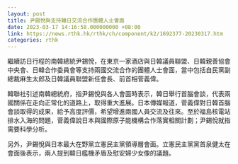 ```yaml
---
layout: post
title: 尹錫悅與支持韓日交流合作團體人士會面
date: 2023-03-17 14:16:58.000000000 +08:00
link: https://news.rthk.hk/rthk/ch/component/k2/1692377-20230317.htm
categories: rthk
---
```


繼續訪日行程的南韓總統尹錫悅，在東京一家酒店與日韓議員聯盟、日韓親善協會中央會、日韓合作委員會等支持兩國交流合作的團體人士會面，當中包括自民黨副總裁麻生太郎及日韓議員聯盟新任會長、前首相菅義偉。

韓聯社引述南韓總統府，指尹錫悅與各人會面時表示，韓日舉行首腦會談，代表兩國關係在走向正常化的道路上，取得重大進展。日本傳媒報道，菅義偉對日韓首腦會談取得的成果，給予高度評價，希望增進兩國人員交流及往來。至於福島核電站排水入海的問題，菅義偉說日本與國際原子能機構合作落實相關計劃；尹錫悅就指需要科學分析。

另外，尹錫悅與日本最大在野黨立憲民主黨領導層會面。立憲民主黨黨首泉健太在會面後表示，兩人提到韓日艦機矛盾及慰安婦少女像的議題。
